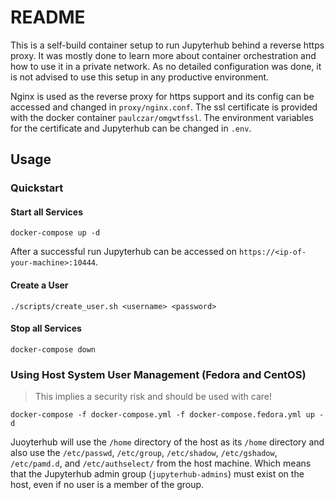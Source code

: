 # README

This is a self-build container setup to run Jupyterhub behind a reverse
https proxy. It was mostly done to learn more about container orchestration and
how to use it in a private network. As no detailed configuration was done, it
is not advised to use this setup in any productive environment.

Nginx is used as the reverse proxy for https support and its config can
be accessed and changed in `proxy/nginx.conf`. The ssl certificate is provided
with the docker container `paulczar/omgwtfssl`. The environment variables for
the certificate and Jupyterhub can be changed in `.env`.

## Usage

### Quickstart

#### Start all Services

```shell script
docker-compose up -d
```

After a successful run Jupyterhub can be accessed on `https://<ip-of-your-machine>:10444`.

#### Create a User

```shell script
./scripts/create_user.sh <username> <password>
```

#### Stop all Services

```shell script
docker-compose down
```

### Using Host System User Management (Fedora and CentOS)

> This implies a security risk and should be used with care!

```shell script
docker-compose -f docker-compose.yml -f docker-compose.fedora.yml up -d
```

Juoyterhub will use the `/home` directory of the host as its `/home` directory and also use the `/etc/passwd`,
`/etc/group`, `/etc/shadow`, `/etc/gshadow`, `/etc/pamd.d`, and `/etc/authselect/` from the host machine. Which means
that the Jupyterhub admin group (`jupyterhub-admins`) must exist on the host, even if no user is a member of the group.
